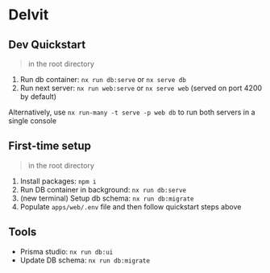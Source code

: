 # Delvit

## Dev Quickstart
> in the root directory
1. Run db container: `nx run db:serve` or `nx serve db`
2. Run next server: `nx run web:serve`  or `nx serve web` (served on port 4200 by default)

Alternatively, use `nx run-many -t serve -p web db` to run both servers in a single console

## First-time setup
> in the root directory
1. Install packages: `npm i`
2. Run DB container in background: `nx run db:serve`
3. (new terminal) Setup db schema: `nx run db:migrate`
4. Populate `apps/web/.env` file and then follow quickstart steps above


## Tools
- Prisma studio: `nx run db:ui`
- Update DB schema: `nx run db:migrate`